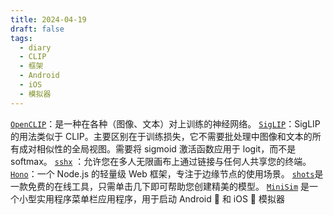 ```yaml
---
title: 2024-04-19
draft: false
tags:
  - diary
  - CLIP
  - 框架
  - Android
  - iOS
  - 模拟器
---
```


[`OpenCLIP`](https://github.com/openai/CLIP)：是一种在各种（图像、文本）对上训练的神经网络。
[`SigLIP`](https://arxiv.org/abs/2303.15343)：SigLIP 的用法类似于 CLIP。主要区别在于训练损失，它不需要批处理中图像和文本的所有成对相似性的全局视图。需要将 sigmoid 激活函数应用于 logit，而不是 softmax。
[`sshx`](https://sshx.io/) ：允许您在多人无限画布上通过链接与任何人共享您的终端。
[`Hono`](https://hono.dev/)：一个 Node.js 的轻量级 Web 框架，专注于边缘节点的使用场景。
[`shots`](https://shots.so/)是一款免费的在线工具，只需单击几下即可帮助您创建精美的模型。
[`MiniSim`](https://www.minisim.app/) 是一个小型实用程序菜单栏应用程序，用于启动 Android 🤖 和 iOS  模拟器
